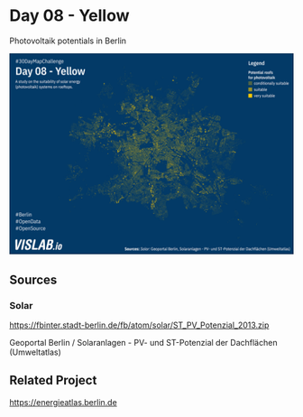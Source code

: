 # Day 08 - Yellow
Photovoltaik potentials in Berlin

![08](08.png)

## Sources

### Solar

https://fbinter.stadt-berlin.de/fb/atom/solar/ST_PV_Potenzial_2013.zip

Geoportal Berlin / Solaranlagen - PV- und ST-Potenzial der Dachflächen (Umweltatlas)

## Related Project

https://energieatlas.berlin.de
